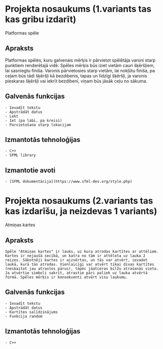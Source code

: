 # Projekta nosaukums (1.variants tas kas gribu izdarīt)
Platformas spēle
## Apraksts
Platformas spēles, kuru galvenais mērķis ir pārvietot spēlētāja varoni starp punktiem renderētajā vidē. Spēles mērķis būs iziet vietām cauri šķēršļiem, lai sasniegtu finiša.
Varonis pārvietosies starp vietām, lai nokļūtu finiša, pa ceļam būs tādi šķēršļi kā bezdibenis, tapas un līdzīgi šķēršļi, ja varonis pieskaras šķēršļi vai iekrīt bezdibenī, viņam būs jāsāk ceļu no sākuma.
## Galvenās funkcijas
	- Ievadīt tekstu
	- Apstrādāt datus
	- Lekt
	- Iet (pa labi, pa kreisi)
	- Parvietošana starp lokacijam
## Izmantotās tehnoloģijas
	- C++
	- SFML library
## Izmantotie avoti
	- [SFML dokumentācija](https://www.sfml-dev.org/style.php)


# Projekta nosaukums (2.variants tas kas izdarīšu, ja neizdevas 1 variants)
Atmiņas kartes
## Apraksts
	Spēle "Atmiņas kartes" ir lauks, uz kura atrodas kartītes ar attēliem. Kartes ir nejaušā secībā, un katra no tām ir attēlota uz lauka 2 reizes. Sākotnēji kartes ir aizvērtas, un tās var atvērt, ievadot laukā, kurā tās atrodas. Vienlaicīgi var atvērt tikai divas kartītes (neskaitot jau atrastos pārus), tāpēc jāatceras bilžu atrašanās vieta. Ja atvērtie simboli sakrīt, atrastie pāri paliek uz lauka atvērtā formā. Spēles mērķis ir konsekventi atvērt visu laukumu.
## Galvenās funkcijas
	- Ievadīt tekstu
	- Apstrādāt datus
	- Kartītes salīdzinājums
  	- Funkcija random
## Izmantotās tehnoloģijas
	- C++
